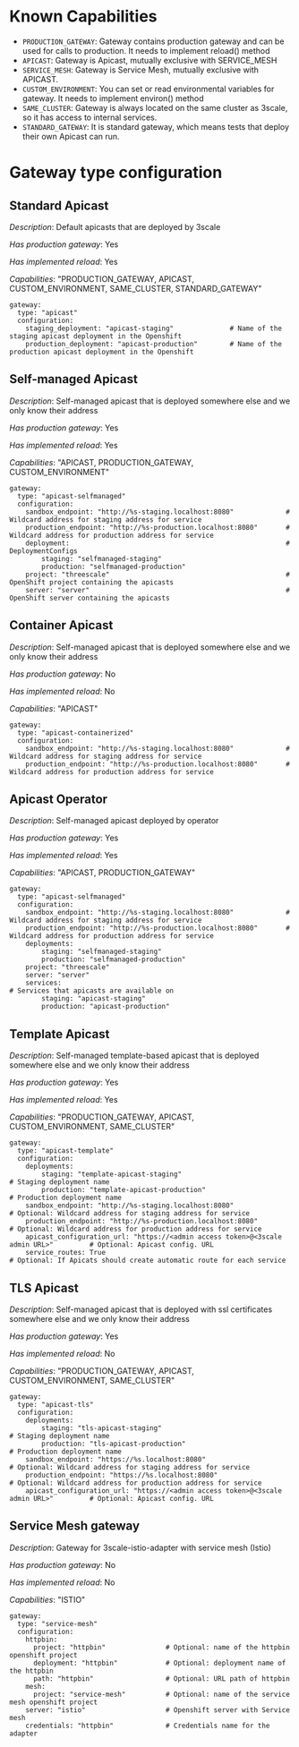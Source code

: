 # Known Capabilities
* `PRODUCTION_GATEWAY`: Gateway contains production gateway and can be used for calls to production. It needs to implement reload() method
* `APICAST`: Gateway is Apicast, mutually exclusive with SERVICE_MESH
* `SERVICE_MESH`: Gateway is Service Mesh, mutually exclusive with APICAST. 
* `CUSTOM_ENVIRONMENT`: You can set or read environmental variables for gateway. It needs to implement environ() method
* `SAME_CLUSTER`: Gateway is always located on the same cluster as 3scale, so it has access to internal services.
* `STANDARD_GATEWAY`: It is standard gateway, which means tests that deploy their own Apicast can run.

# Gateway type configuration
## Standard Apicast
*Description*: Default apicasts that are deployed by 3scale

*Has production gateway*: Yes

*Has implemented reload*: Yes

*Capabilities*: "PRODUCTION_GATEWAY, APICAST, CUSTOM_ENVIRONMENT, SAME_CLUSTER, STANDARD_GATEWAY" 
```
gateway:
  type: "apicast"
  configuration:
    staging_deployment: "apicast-staging"              # Name of the staging apicast deployment in the Openshift
    production_deployment: "apicast-production"        # Name of the production apicast deployment in the Openshift
```
## Self-managed Apicast
*Description*: Self-managed apicast that is deployed somewhere else and we only know their address

*Has production gateway*: Yes

*Has implemented reload*: Yes

*Capabilities*: "APICAST, PRODUCTION_GATEWAY, CUSTOM_ENVIRONMENT" 
```
gateway:
  type: "apicast-selfmanaged"
  configuration:
    sandbox_endpoint: "http://%s-staging.localhost:8080"             # Wildcard address for staging address for service
    production_endpoint: "http://%s-production.localhost:8080"       # Wildcard address for production address for service
    deployment:                                                      # DeploymentConfigs
        staging: "selfmanaged-staging"
        production: "selfmanaged-production"
    project: "threescale"                                            # OpenShift project containing the apicasts
    server: "server"                                                 # OpenShift server containing the apicasts
```
## Container Apicast
*Description*: Self-managed apicast that is deployed somewhere else and we only know their address

*Has production gateway*: No

*Has implemented reload*: No

*Capabilities*: "APICAST" 
```
gateway:
  type: "apicast-containerized"
  configuration:
    sandbox_endpoint: "http://%s-staging.localhost:8080"             # Wildcard address for staging address for service
    production_endpoint: "http://%s-production.localhost:8080"       # Wildcard address for production address for service
```
## Apicast Operator
*Description*: Self-managed apicast deployed by operator

*Has production gateway*: Yes

*Has implemented reload*: Yes

*Capabilities*: "APICAST, PRODUCTION_GATEWAY" 
```
gateway:
  type: "apicast-selfmanaged"
  configuration:
    sandbox_endpoint: "http://%s-staging.localhost:8080"             # Wildcard address for staging address for service
    production_endpoint: "http://%s-production.localhost:8080"       # Wildcard address for production address for service
    deployments:
        staging: "selfmanaged-staging"
        production: "selfmanaged-production"
    project: "threescale"
    server: "server"
    services:                                                         # Services that apicasts are available on
        staging: "apicast-staging"
        production: "apicast-production"                                   
```

## Template Apicast
*Description*: Self-managed template-based apicast that is deployed somewhere else and we only know their address

*Has production gateway*: Yes

*Has implemented reload*: Yes

*Capabilities*: "PRODUCTION_GATEWAY, APICAST, CUSTOM_ENVIRONMENT, SAME_CLUSTER"
```
gateway:
  type: "apicast-template"
  configuration:
    deployments:
        staging: "template-apicast-staging"                                              # Staging deployment name
        production: "template-apicast-production"                                        # Production deployment name
    sandbox_endpoint: "http://%s-staging.localhost:8080"                                 # Optional: Wildcard address for staging address for service
    production_endpoint: "http://%s-production.localhost:8080"                           # Optional: Wildcard address for production address for service
    apicast_configuration_url: "https://<admin access token>@<3scale admin URL>"         # Optional: Apicast config. URL
    service_routes: True                                                               # Optional: If Apicats should create automatic route for each service
```
## TLS Apicast
*Description*: Self-managed apicast that is deployed with ssl certificates somewhere else and we only know their address

*Has production gateway*: Yes

*Has implemented reload*: No

*Capabilities*: "PRODUCTION_GATEWAY, APICAST, CUSTOM_ENVIRONMENT, SAME_CLUSTER"
```
gateway:
  type: "apicast-tls"
  configuration:
    deployments:
        staging: "tls-apicast-staging"                                                   # Staging deployment name
        production: "tls-apicast-production"                                             # Production deployment name
    sandbox_endpoint: "https://%s.localhost:8080"                                        # Optional: Wildcard address for staging address for service
    production_endpoint: "https://%s.localhost:8080"                                     # Optional: Wildcard address for production address for service
    apicast_configuration_url: "https://<admin access token>@<3scale admin URL>"         # Optional: Apicast config. URL
```

## Service Mesh gateway
*Description*: Gateway for 3scale-istio-adapter with service mesh (Istio)

*Has production gateway*: No

*Has implemented reload*: No

*Capabilities*: "ISTIO"
```
gateway:
  type: "service-mesh"
  configuration:
    httpbin:
      project: "httpbin"               # Optional: name of the httpbin openshift project
      deployment: "httpbin"            # Optional: deployment name of the httpbin
      path: "httpbin"                  # Optional: URL path of httpbin
    mesh:
      project: "service-mesh"          # Optional: name of the service mesh openshift project
    server: "istio"                    # Openshift server with Service mesh
    credentials: "httpbin"             # Credentials name for the adapter
```
